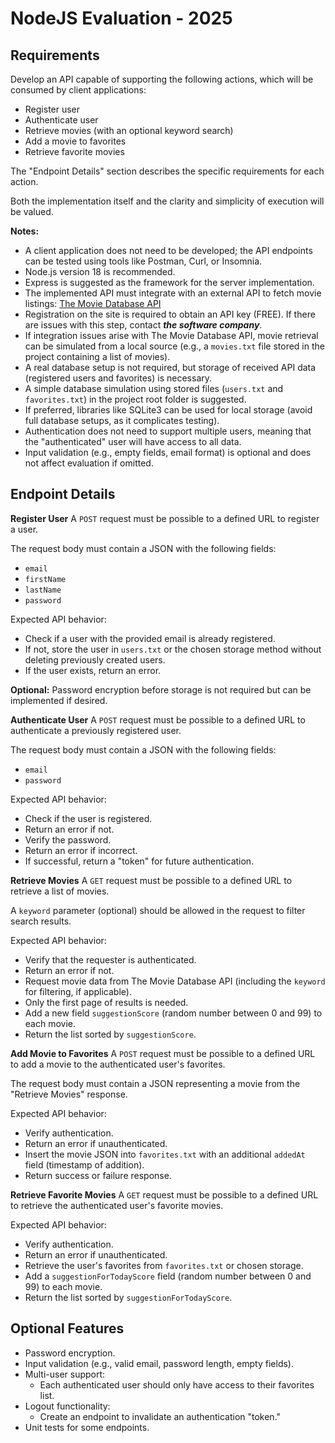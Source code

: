 # NodeJS Evaluation - 2025

## Requirements
Develop an API capable of supporting the following actions, which will be consumed by client applications:

- Register user
- Authenticate user
- Retrieve movies (with an optional keyword search)
- Add a movie to favorites
- Retrieve favorite movies

The "Endpoint Details" section describes the specific requirements for each action.

Both the implementation itself and the clarity and simplicity of execution will be valued.

**Notes:**
- A client application does not need to be developed; the API endpoints can be tested using tools like Postman, Curl, or Insomnia.
- Node.js version 18 is recommended.
- Express is suggested as the framework for the server implementation.
- The implemented API must integrate with an external API to fetch movie listings: [The Movie Database API](https://www.themoviedb.org/documentation/api?language=en)
- Registration on the site is required to obtain an API key (FREE). If there are issues with this step, contact ***the software company***.
- If integration issues arise with The Movie Database API, movie retrieval can be simulated from a local source (e.g., a `movies.txt` file stored in the project containing a list of movies).
- A real database setup is not required, but storage of received API data (registered users and favorites) is necessary.
- A simple database simulation using stored files (`users.txt` and `favorites.txt`) in the project root folder is suggested.
- If preferred, libraries like SQLite3 can be used for local storage (avoid full database setups, as it complicates testing).
- Authentication does not need to support multiple users, meaning that the "authenticated" user will have access to all data.
- Input validation (e.g., empty fields, email format) is optional and does not affect evaluation if omitted.

## Endpoint Details

**Register User**
A `POST` request must be possible to a defined URL to register a user.

The request body must contain a JSON with the following fields:
- `email`
- `firstName`
- `lastName`
- `password`

Expected API behavior:
- Check if a user with the provided email is already registered.
- If not, store the user in `users.txt` or the chosen storage method without deleting previously created users.
- If the user exists, return an error.

**Optional:** Password encryption before storage is not required but can be implemented if desired.

**Authenticate User**
A `POST` request must be possible to a defined URL to authenticate a previously registered user.

The request body must contain a JSON with the following fields:
- `email`
- `password`

Expected API behavior:
- Check if the user is registered.
- Return an error if not.
- Verify the password.
- Return an error if incorrect.
- If successful, return a "token" for future authentication.

**Retrieve Movies**
A `GET` request must be possible to a defined URL to retrieve a list of movies.

A `keyword` parameter (optional) should be allowed in the request to filter search results.

Expected API behavior:
- Verify that the requester is authenticated.
- Return an error if not.
- Request movie data from The Movie Database API (including the `keyword` for filtering, if applicable).
- Only the first page of results is needed.
- Add a new field `suggestionScore` (random number between 0 and 99) to each movie.
- Return the list sorted by `suggestionScore`.

**Add Movie to Favorites**
A `POST` request must be possible to a defined URL to add a movie to the authenticated user's favorites.

The request body must contain a JSON representing a movie from the "Retrieve Movies" response.

Expected API behavior:
- Verify authentication.
- Return an error if unauthenticated.
- Insert the movie JSON into `favorites.txt` with an additional `addedAt` field (timestamp of addition).
- Return success or failure response.

**Retrieve Favorite Movies**
A `GET` request must be possible to a defined URL to retrieve the authenticated user's favorite movies.

Expected API behavior:
- Verify authentication.
- Return an error if unauthenticated.
- Retrieve the user's favorites from `favorites.txt` or chosen storage.
- Add a `suggestionForTodayScore` field (random number between 0 and 99) to each movie.
- Return the list sorted by `suggestionForTodayScore`.

## Optional Features
- Password encryption.
- Input validation (e.g., valid email, password length, empty fields).
- Multi-user support:
  - Each authenticated user should only have access to their favorites list.
- Logout functionality:
  - Create an endpoint to invalidate an authentication "token."
- Unit tests for some endpoints.

